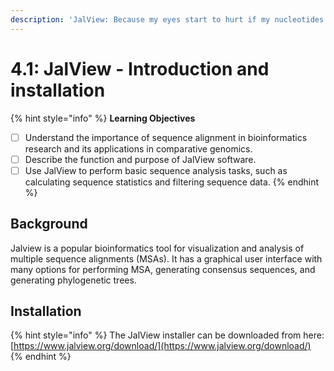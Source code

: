 ```yaml
---
description: 'JalView: Because my eyes start to hurt if my nucleotides aren''t coloured.'
---
```


# 4.1: JalView - Introduction and installation

{% hint style="info" %}
**Learning Objectives**

* [ ] Understand the importance of sequence alignment in bioinformatics research and its applications in comparative genomics.
* [ ] Describe the function and purpose of JalView software.
* [ ] Use JalView to perform basic sequence analysis tasks, such as calculating sequence statistics and filtering sequence data.
{% endhint %}

## Background

Jalview is a popular bioinformatics tool for visualization and analysis of multiple sequence alignments (MSAs). It has a graphical user interface with many options for performing MSA, generating consensus sequences, and generating phylogenetic trees.

## Installation

{% hint style="info" %}
The JalView installer can be downloaded from here:\
[https://www.jalview.org/download/](https://www.jalview.org/download/)
{% endhint %}

